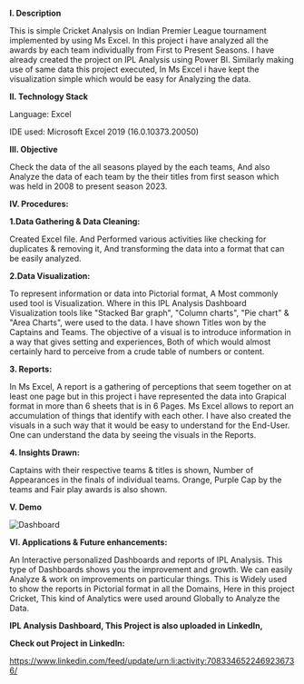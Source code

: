 
**I. Description**

This is simple Cricket Analysis on Indian Premier League tournament implemented by using Ms Excel. In this project i have analyzed all the awards by each team individually from First to Present Seasons. I have already created the project on IPL Analysis using Power BI. Similarly making use of same data this project executed, In Ms Excel i have kept the visualization simple which would be easy for Analyzing the data.

**II. Technology Stack**

Language: Excel

IDE used: Microsoft Excel 2019 (16.0.10373.20050)

**III. Objective**

Check the data of the all seasons played by the each teams, And also Analyze the data of each 
team by the their titles from first season which was held in 2008 to present season 2023. 

**IV. Procedures:**

**1.Data Gathering & Data Cleaning:**

Created Excel file. And Performed various activities like checking for duplicates & removing it,
And transforming the data into a format that can be easily analyzed.


**2.Data Visualization:**

To represent information or data into Pictorial format, A Most commonly used tool is Visualization.
Where in this IPL Analysis Dashboard Visualization tools like "Stacked Bar graph", "Column charts", "Pie chart" & "Area Charts", were used to the data. 
I have shown Titles won by the Captains and Teams. The objective of a visual is to introduce information in a way that gives setting and experiences, 
Both of which would almost certainly hard to perceive from a crude table of numbers or content.

**3. Reports:**

In Ms Excel, A report is a gathering of perceptions that seem together on at least one page but in this project i have represented the data into Grapical format in more than 6 sheets that is in 6 Pages. Ms Excel allows to report an accumulation of things that identify with each other. 
I have also created the visuals in a such way that it would be easy to understand for the End-User. One can understand the data by seeing the visuals in the Reports. 

**4. Insights Drawn:**

Captains with their respective teams & titles is shown, Number of Appearances in the finals of individual teams. 
Orange, Purple Cap by the teams and Fair play awards is also shown.

**V. Demo**

![Dashboard](https://github.com/imgopi41/IPL-Analysis-Excel/assets/99798157/4f337018-71d7-40b0-a217-c14d1333049d)


**VI. Applications & Future enhancements:**

An Interactive personalized Dashboards and reports of IPL Analysis. This type of Dashboards shows you the improvement and growth. We can 
easily Analyze & work on improvements on particular things. This is Widely used to show the reports in Pictorial format in all the 
Domains, Here in this project Cricket, This kind of Analytics were used around Globally to Analyze the Data.

**IPL Analysis Dashboard, This Project is also uploaded in LinkedIn,**

**Check out Project in LinkedIn:**

https://www.linkedin.com/feed/update/urn:li:activity:7083346522469236736/


